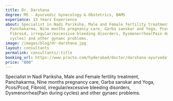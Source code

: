 ```yaml
---
title: Dr. Darshana
degree: MS - Ayurvedic Gynecology & Obstetrics, BAMS
experience: 13 Years Experience
about: Specialist in Nadi Pariksha, Male and Female fertility treatment,
  Panchakarma, Nine months pregnancy care, Garba sanskar and Yoga, Pcos/Pcod,
  Fibroid, irregular/excessive bleeding disorders, Dysmenorrhea(Pain during
  cycles) and other gynaec problems.
image: /images/blog/dr-darshana.jpg
layout: consultants
permalink: consultants/:title
booking_url: https://www.practo.com/hyderabad/doctor/darshana-ayurveda?practice_id=1515528&specialization=Ayurveda&referrer=doctor_listing&page_uid=fb5b4594-2a2a-4d2b-a81f-048506bcf0fc
price: "800"
---
```

Specialist in Nadi Pariksha, Male and Female fertility treatment, Panchakarma, Nine months pregnancy care, Garba sanskar and Yoga, Pcos/Pcod, Fibroid, irregular/excessive bleeding disorders, Dysmenorrhea(Pain during cycles) and other gynaec problems.
